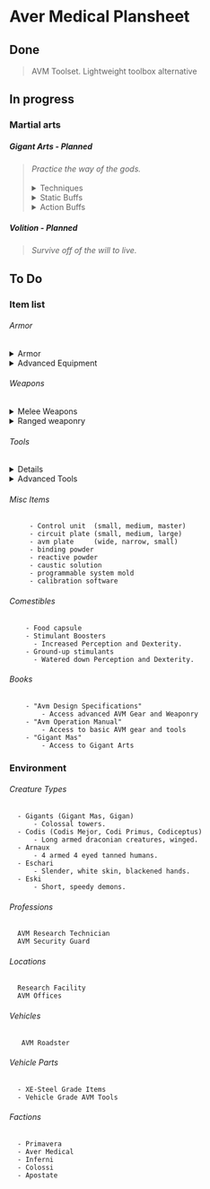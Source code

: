 # Aver Medical Plansheet
## Done
> AVM Toolset. Lightweight toolbox alternative

## In progress

### Martial arts
##### _Gigant Arts_ - Planned
<blockquote><i>Practice the way of the gods.</i>
<br><br>

  <details>
      <summary>Techniques</summary>

    <br>Shove `melee 0`
    <br>Trip `melee 2`
    <br>Redirect Blows `melee 3`

    <br><br>Brutalizing Strike
    <br>Counter Strike
    <br>Dodge Kick

    <br><br>Direct Shot
    <br>Floor Evisceration
    <br>Flurry of Punches

    <br><br>Warp Strike


  </details>

  <details>
    <summary>Static Buffs</summary>

<br>Gigantus - `melee 0`
<br> "*The world comes at you from every angle. You stand ready to intercept.*"

<br><br>Kaes - `melee 5`
<br> "*You make yourself scarce as enemies approach, their attacks whiffing wind.*"

<br><br>
  </details>

  <details>
    <summary>Action Buffs</summary>
      <br>Ether Vais -`on hit`
      <br>Each hit is a hammer, molding the situation to you.

      <br><br>Gigant Flow -`on move`
      <br>Reality weaves around you, attempting to nest you in its grand scheme. You refuse.

      <br><br>Atton - `on crit`
      <br>The enemy reels from your precise strikes, soon all will follow.

      <br><br>Garguol -`on dodge`
      <br>Your body moves with every attack, each strike guiding it into the most opportune position.



    </details>
</blockquote>

##### _Volition_ - Planned
  > _Survive off of the will to live._




## To Do

### Item list
 ###### Armor

 <details>
   <summary> Armor </summary><blockquote>
    Fibre Skin Inlay
    <br>`torso` `legs` `arms` `skin-level`
    <br>"*Mobility and dexterity increase.*"

    <br><br>Chestplate
    <br>`torso` `outer-level`
    <br>"*Increased blunt and cutting defense.*"

    <br><br>Trauma Resistant Vest
    <br>`torso` `arms` `normal-level`
    <br>"*Increased blunt defense, minor cut defense.*"

    <br><br>Trauma Resistant Gauntlet
    <br>`arms` `hands` `outer`
    <br>Increased blunt defense.

    <br><br>Trauma Resistant Greaves
    <br>`legs` `normal`
    <br>"*Greatly increased defense, penalty to speed*"

    <br><br>`Motor Gloves`
    <br>"*Allows greater dexterity. Minor defense increase.*"

  <br><br></blockquote>
  </details>

  <details>
    <summary> Advanced Equipment </summary><blockquote>
    `Energized Nervesuit`
    <br>Greater increase to dexterity and speed. Minor increase to strength.

    <br><br>`Mech Force Boots`
    <br>Greatly increased defense, penalty to dexterity. Increased speed.

    <br><br>`Thrust Boosters`
    <br>Increased speed and dexterity. Minor defense increase. Increase to strength.

    <br><br>`Power Helmet`
    <br>Major defense boost, protection from elements. Required for full power suit.

    <br><br>`Helmet Control Interface`
    <br>Access to weather, *health values*, and time.
  <br><br></blockquote>
  </details>

 ###### Weapons

   <details>
    <summary> Melee Weapons </summary><blockquote>

    XE-Steel Sword
    <br>`sword`
    <br>"*Hack, slash and sweep.*"

    <br><br>Rapid Assault Blade
    <br>`katana`
    <br>"*Quick strikes.*"

    <br><br>Zvaihanda
    <br>`greatsword`
    <br>"*Two handed, eviscerator*".

    <br><br>Veilhaus
    <br>`spear`
    <br>"*One handed, precise, rapid, puncture*"

    <br><br>Aisohen
    <br>`staff`
    <br>"*Two handed, rapid, sweep, parry*"

    <br><br>Apollon
    <br>`hammer`  
    <br>"*One handed, blunt, hammer, rapid*"

    <br>Ikokke
    <br>`baton`
    <br>"*One handed, Blunt, rapid, parry*"

    <br><br>Kracken
    <br>`mace`
    <br>"*Two handed, sweep, hammer, spin*"
    <br><br></blockquote>
  </details>

  <details>
    <summary> Ranged weaponry </summary><blockquote>

    Perforator
    <br>`Bolt Driver` `Drilling`
    <br>"*A bolt driver with increased capacity and faster travel speed.*"

    <br><br>Photon Blaster
    <br>`plasma gun`
    <br>"*A high powered energy weapon that converts inert material into superheated matter.*"
    <br></blockquote>
  </details>

 ###### Tools
  <details>

    <summary> Basic Tools</summary><blockquote>
  Buzzcutter
  <br> `wood-cutting`, `wood-sawing`, `metal-cutting`, `metal-sawing`
  <br> "*A tool that utilized interchangeable blades to bridge the gap between metal and wood sawing.*"

  <br><br>Incisor
  <br>  `scalpel`, `cutting`, `butchering`
  <br>  "*A fine blade made from condensed xe-matter too small to be used for killing, but and excellent surgical tool.*"

  <br><br>  Excavator
  <br>  `digging`, `mining`
  <br>  "*A drilling implementation that can be utilized for mining, ore as well as digging holes just as easily.*"

 <br><br></blockquote>
  </details>


<details>
  <summary> Advanced Tools</summary><blockquote>
  
  <br>Matter Manipulator 
  <br>`everything`
  <br>"*An object fabled to be able to perform any task required of it.*"

  <br><br>  AVM Toolset
  <br>  `toolset`
  <br>  "*A compact alternative to the standard craftsman's toolbox. The toolset sports a robust array of improved tools and then some. It does suffer weight-wise as a result*"

  <br><br>  Caloric Condenser
  <br>  `food capsule`
  <br> "*A metamorphed amalgamation of various foods allowing for the fast consumption of the daily value at the cost of vitamins and minerals.*"

  <br><br>  Sensory Duller
  <br>  `no-pain` `slow`
  <br>  "*An attempt to create a combatant capable of fighting uninhibited produces the sensory duller. An object of fascination that deadens the users pain receptors. They become more sluggish and less aware as a result.*"

<br><br></blockquote>
</details>





  ###### Misc Items    
         - Control unit  (small, medium, master)
         - circuit plate (small, medium, large)
         - avm plate     (wide, narrow, small)
         - binding powder
         - reactive powder
         - caustic solution
         - programmable system mold
         - calibration software

  ###### Comestibles
        - Food capsule
        - Stimulant Boosters
          - Increased Perception and Dexterity.
        - Ground-up stimulants
          - Watered down Perception and Dexterity.

  ###### Books
        - "Avm Design Specifications"
            - Access advanced AVM Gear and Weaponry
        - "Avm Operation Manual"
            - Access to basic AVM gear and tools
        - "Gigant Mas"
            - Access to Gigant Arts


### Environment
  ###### Creature Types
      - Gigants (Gigant Mas, Gigan)
          - Colossal towers.
      - Codis (Codis Mejor, Codi Primus, Codiceptus)    
          - Long armed draconian creatures, winged.
      - Arnaux
          - 4 armed 4 eyed tanned humans.
      - Eschari  
          - Slender, white skin, blackened hands.
      - Eski
          - Short, speedy demons.
  ###### Professions
      AVM Research Technician
      AVM Security Guard
  ###### Locations
      Research Facility
      AVM Offices  
  ###### Vehicles
       AVM Roadster
  ###### Vehicle Parts
      - XE-Steel Grade Items
      - Vehicle Grade AVM Tools
  ###### Factions
      - Primavera
      - Aver Medical
      - Inferni
      - Colossi
      - Apostate
